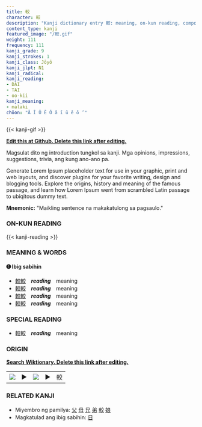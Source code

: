 ```yaml
---
title: 較
character: 較
description: "Kanji dictionary entry 較: meaning, on-kun reading, compounds, origin, related kanji"
content_type: kanji
featured_image: "/較.gif"
weight: 111
frequency: 111
kanji_grade: 9
kanji_strokes: 1
kanji_class: Jōyō
kanji_jlpt: N1
kanji_radical: 
kanji_reading: 
- DAI
- TAI
- oo-kii
kanji_meaning:
- malaki
chōon: "Ā Ī Ū Ē Ō ā ī ū ē ō ’"
---
```

[//]: # (Don't edit the line below. Kanji animated GIF code is automatically generated.)
{{< kanji-gif >}}

[//]: # (Edit below this line.)

**[Edit this at Github. Delete this link after editing.](https://github.com/tim0g/tim/tree/main/content/kanji/較/index.md)**

Magsulat dito ng introduction tungkol sa kanji. Mga opinions, impressions, suggestions, trivia, ang kung ano-ano pa.

Generate Lorem Ipsum placeholder text for use in your graphic, print and web layouts, and discover plugins for your favorite writing, design and blogging tools. Explore the origins, history and meaning of the famous passage, and learn how Lorem Ipsum went from scrambled Latin passage to ubiqitous dummy text.
 
**Mnemonic:** "Maikling sentence na makakatulong sa pagsaulo."

### ON-KUN READING

[//]: # (Don't edit the line below. ON-KUN READING code is automatically generated.)
{{< kanji-reading >}}

### MEANING & WORDS

#### ➊ **Ibig sabihin**
  - [較](../較)[較](../較)　***reading***　meaning
  - [較](../較)[較](../較)　***reading***　meaning
  - [較](../較)[較](../較)　***reading***　meaning
  - [較](../較)[較](../較)　***reading***　meaning

### SPECIAL READING
  - [較](../較)[較](../較)　***reading***　meaning

### ORIGIN

**[Search Wiktionary. Delete this link after editing.](https://wiktionary.org/wiki/較)**
<table class="kanji-table"><tr><td>
<img src="60px-較-bronze.svg.png">
</td><td>▶</td><td>
<img src="60px-較-oracle.svg.png">
</td><td>▶</td>
<td class="kanji-origin">較</td>
</tr></table>

### RELATED KANJI
- Miyembro ng pamilya: [父](../父) [母](../母) [兄](../兄) [弟](../弟) [較](../較) [娘](../娘)
- Magkatulad ang ibig sabihin: [日](../日)
